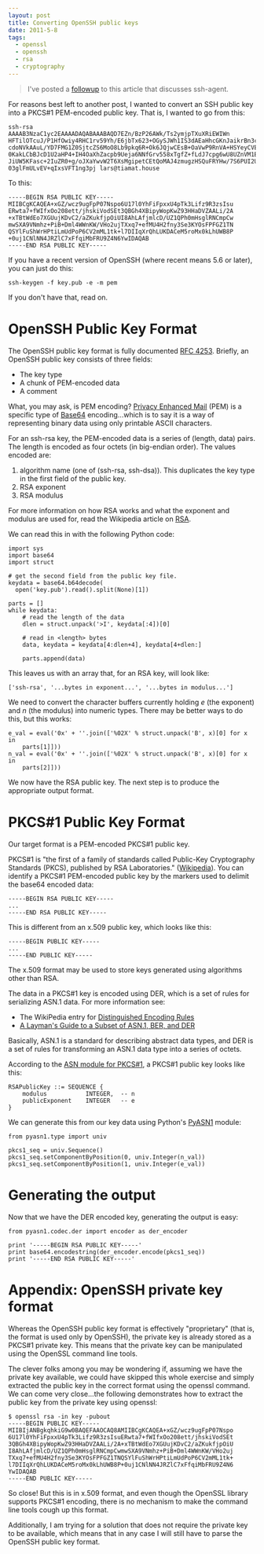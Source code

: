 ```yaml
---
layout: post
title: Converting OpenSSH public keys
date: 2011-5-8
tags:
  - openssl
  - openssh
  - rsa
  - cryptography
---
```


> I've posted a [followup][1] to this article that discusses ssh-agent.

For reasons best left to another post, I wanted to convert an SSH public key into a PKCS#1 PEM-encoded public key. That is, I wanted to go from this:
    
    
    ssh-rsa AAAAB3NzaC1yc2EAAAADAQABAAABAQD7EZn/BzP26AWk/Ts2ymjpTXuXRiEWIWn
    HFTilOTcuJ/P1HfOwiy4RHC1rv59Yh/E6jbTx623+OGySJWh1IS3dAEaHhcGKnJaikrBn3c
    cdoNVkAAuL/YD7FMG1Z0SjtcZS6MoO8Lb9pkq6R+Ok6JQjwCEsB+OaVwP9RnVA+HSYeyCVE
    0KakLCbBJcD1U2aHP4+IH4OaXhZacpb9Ueja6NNfGrv558xTgfZ+fLdJ7cpg6wU8UZnVM1B
    JiUW5KFasc+2IuZR0+g/oJXaYwvW2T6XsMgipetCEtQoMAJ4zmugzHSQuFRYHw/7S6PUI2U
    03glFmULvEV+qIxsVFT1ng3pj lars@tiamat.house
    

To this:
    
    
    -----BEGIN RSA PUBLIC KEY-----
    MIIBCgKCAQEA+xGZ/wcz9ugFpP07Nspo6U17l0YhFiFpxxU4pTk3Lifz9R3zsIsu
    ERwta7+fWIfxOo208ett/jhskiVodSEt3QBGh4XBipyWopKwZ93HHaDVZAALi/2A
    +xTBtWdEo7XGUujKDvC2/aZKukfjpOiUI8AhLAfjmlcD/UZ1QPh0mHsglRNCmpCw
    mwSXA9VNmhz+PiB+Dml4WWnKW/VHo2ujTXxq7+efMU4H2fny3Se3KYOsFPFGZ1TN
    QSYlFuShWrHPtiLmUdPoP6CV2mML1tk+l7DIIqXrQhLUKDACeM5roMx0kLhUWB8P
    +0uj1CNlNN4JRZlC7xFfqiMbFRU9Z4N6YwIDAQAB
    -----END RSA PUBLIC KEY-----
    

If you have a recent version of OpenSSH (where recent means 5.6 or later), you can just do this:
    
    
    ssh-keygen -f key.pub -e -m pem
    

If you don't have that, read on.

# OpenSSH Public Key Format

The OpenSSH public key format is fully documented [RFC 4253][2]. Briefly, an OpenSSH public key consists of three fields:

  - The key type
  - A chunk of PEM-encoded data
  - A comment

What, you may ask, is PEM encoding? [Privacy Enhanced Mail][3] (PEM) is a specific type of [Base64][4] encoding...which is to say it is a way of representing binary data using only printable ASCII characters.

For an ssh-rsa key, the PEM-encoded data is a series of (length, data) pairs. The length is encoded as four octets (in big-endian order). The values encoded are:

  1. algorithm name (one of (ssh-rsa, ssh-dsa)). This duplicates the key type in the first field of the public key.
  2. RSA exponent
  3. RSA modulus

For more information on how RSA works and what the exponent and modulus are used for, read the Wikipedia article on [RSA][5].

We can read this in with the following Python code:
    
    
    import sys
    import base64
    import struct
    
    # get the second field from the public key file.
    keydata = base64.b64decode(
      open('key.pub').read().split(None)[1])
    
    parts = []
    while keydata:
        # read the length of the data
        dlen = struct.unpack('>I', keydata[:4])[0]
    
        # read in <length> bytes
        data, keydata = keydata[4:dlen+4], keydata[4+dlen:]
    
        parts.append(data)
    

This leaves us with an array that, for an RSA key, will look like:
    
    
    ['ssh-rsa', '...bytes in exponent...', '...bytes in modulus...']
    

We need to convert the character buffers currently holding _e_ (the exponent) and _n_ (the modulus) into numeric types. There may be better ways to do this, but this works:
    
    
    e_val = eval('0x' + ''.join(['%02X' % struct.unpack('B', x)[0] for x in
        parts[1]]))
    n_val = eval('0x' + ''.join(['%02X' % struct.unpack('B', x)[0] for x in
        parts[2]]))
    

We now have the RSA public key. The next step is to produce the appropriate output format.

# PKCS#1 Public Key Format

Our target format is a PEM-encoded PKCS#1 public key.

PKCS#1 is "the first of a family of standards called Public-Key Cryptography Standards (PKCS), published by RSA Laboratories." ([Wikipedia][6]). You can identify a PKCS#1 PEM-encoded public key by the markers used to delimit the base64 encoded data:
    
    
    -----BEGIN RSA PUBLIC KEY-----
    ...
    -----END RSA PUBLIC KEY-----
    

This is different from an x.509 public key, which looks like this:
    
    
    -----BEGIN PUBLIC KEY-----
    ...
    -----END PUBLIC KEY-----
    

The x.509 format may be used to store keys generated using algorithms other than RSA.

The data in a PKCS#1 key is encoded using DER, which is a set of rules for serializing ASN.1 data. For more information see:

  - The WikiPedia entry for [Distinguished Encoding Rules][7]
  - [A Layman's Guide to a Subset of ASN.1, BER, and DER][8]

Basically, ASN.1 is a standard for describing abstract data types, and DER is a set of rules for transforming an ASN.1 data type into a series of octets.

According to the [ASN module for PKCS#1][9], a PKCS#1 public key looks like this:
    
    
    RSAPublicKey ::= SEQUENCE {
        modulus           INTEGER,  -- n
        publicExponent    INTEGER   -- e
    }
    

We can generate this from our key data using Python's [PyASN1][10] module:
    
    
    from pyasn1.type import univ
    
    pkcs1_seq = univ.Sequence()
    pkcs1_seq.setComponentByPosition(0, univ.Integer(n_val))
    pkcs1_seq.setComponentByPosition(1, univ.Integer(e_val))
    

# Generating the output

Now that we have the DER encoded key, generating the output is easy:
    
    
    from pyasn1.codec.der import encoder as der_encoder
    
    print '-----BEGIN RSA PUBLIC KEY-----'
    print base64.encodestring(der_encoder.encode(pkcs1_seq))
    print '-----END RSA PUBLIC KEY-----'
    

# Appendix: OpenSSH private key format

Whereas the OpenSSH public key format is effectively "proprietary" (that is, the format is used only by OpenSSH), the private key is already stored as a PKCS#1 private key. This means that the private key can be manipulated using the OpenSSL command line tools.

The clever folks among you may be wondering if, assuming we have the private key available, we could have skipped this whole exercise and simply extracted the public key in the correct format using the openssl command. We can come very close...the following demonstrates how to extract the public key from the private key using openssl:
    
    
    $ openssl rsa -in key -pubout
    -----BEGIN PUBLIC KEY-----
    MIIBIjANBgkqhkiG9w0BAQEFAAOCAQ8AMIIBCgKCAQEA+xGZ/wcz9ugFpP07Nspo
    6U17l0YhFiFpxxU4pTk3Lifz9R3zsIsuERwta7+fWIfxOo208ett/jhskiVodSEt
    3QBGh4XBipyWopKwZ93HHaDVZAALi/2A+xTBtWdEo7XGUujKDvC2/aZKukfjpOiU
    I8AhLAfjmlcD/UZ1QPh0mHsglRNCmpCwmwSXA9VNmhz+PiB+Dml4WWnKW/VHo2uj
    TXxq7+efMU4H2fny3Se3KYOsFPFGZ1TNQSYlFuShWrHPtiLmUdPoP6CV2mML1tk+
    l7DIIqXrQhLUKDACeM5roMx0kLhUWB8P+0uj1CNlNN4JRZlC7xFfqiMbFRU9Z4N6
    YwIDAQAB
    -----END PUBLIC KEY-----
    

So close! But this is in x.509 format, and even though the OpenSSL library supports PKCS#1 encoding, there is no mechanism to make the command line tools cough up this format.

Additionally, I am trying for a solution that does not require the private key to be available, which means that in any case I will still have to parse the OpenSSH public key format.

[1]: http://blog.oddbit.com/2011/05/signing-data-with-ssh-agent.html
[2]: http://tools.ietf.org/html/rfc4253#section-6.6
[3]: http://en.wikipedia.org/wiki/Base64#Privacy-enhanced_mail
[4]: http://en.wikipedia.org/wiki/Base64
[5]: http://en.wikipedia.org/wiki/RSA
[6]: http://en.wikipedia.org/wiki/PKCS1
[7]: http://en.wikipedia.org/wiki/Distinguished_Encoding_Rules
[8]: http://luca.ntop.org/Teaching/Appunti/asn1.html
[9]: ftp://ftp.rsasecurity.com/pub/pkcs/pkcs-1/pkcs-1v2-1.asn
[10]: http://pyasn1.sourceforge.net/

